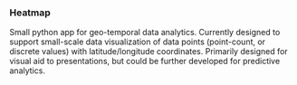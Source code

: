 ### Heatmap
Small python app for geo-temporal data analytics.
Currently designed to support small-scale data visualization of data points (point-count, or discrete values) with latitude/longitude coordinates.
Primarily designed for visual aid to presentations, but could be further developed for predictive analytics.
